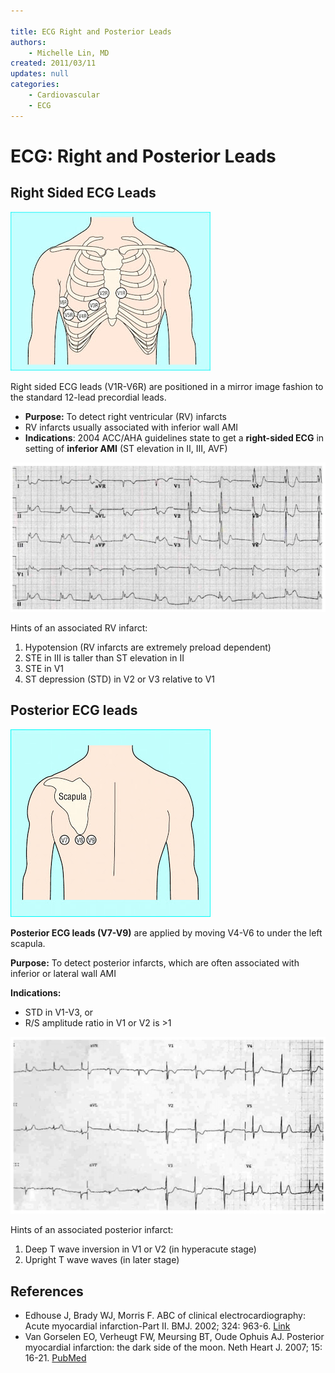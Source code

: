 ```yaml
---

title: ECG Right and Posterior Leads
authors:
    - Michelle Lin, MD
created: 2011/03/11
updates: null
categories:
    - Cardiovascular
    - ECG
---
```


# ECG: Right and Posterior Leads

## Right Sided ECG Leads

**![](image-1.png)**

Right sided ECG leads (V1R-V6R) are positioned in a mirror image fashion to the standard 12-lead precordial leads.

- **Purpose:** To detect right ventricular (RV) infarcts
- RV infarcts usually associated with inferior wall AMI
- **Indications**: 2004 ACC/AHA guidelines state to get a **right-sided ECG** in setting of **inferior AMI** (ST elevation in II, III, AVF)

![](image-2.png)

Hints of an associated RV infarct:

1. Hypotension (RV infarcts are extremely preload dependent) 
2. STE in III is taller than ST elevation in II
3. STE in V1
4. ST depression (STD) in V2 or V3 relative to V1 

## Posterior ECG leads

![](image-3.png)

**Posterior ECG leads (V7-V9)** are applied by moving V4-V6 to under the left scapula.

**Purpose:** To detect posterior infarcts, which are often associated with inferior or lateral wall AMI

**Indications:** 

- STD in V1-V3, or 
- R/S amplitude ratio in V1 or V2 is >1 

![](image-4.png)

Hints of an associated posterior infarct:

1. Deep T wave inversion in V1 or V2 (in hyperacute stage) 
2. Upright T wave waves (in later stage)

## References

- Edhouse J, Brady WJ, Morris F. ABC of clinical electrocardiography: Acute myocardial infarction-Part II. BMJ. 2002; 324: 963-6. [Link](https://doi.org/10.1136/bmj.324.7343.963)
- Van Gorselen EO, Verheugt FW, Meursing BT, Oude Ophuis AJ. Posterior myocardial infarction: the dark side of the moon. Neth Heart J. 2007; 15: 16-21. [PubMed](https://www.ncbi.nlm.nih.gov/pmc/articles/PMC1847720/)
